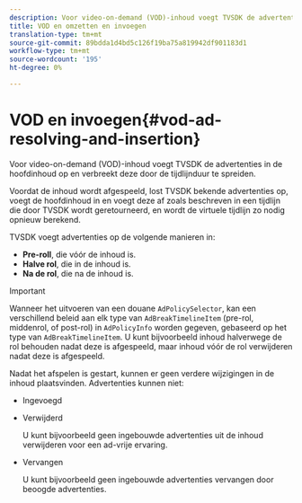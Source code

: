 ```yaml
---
description: Voor video-on-demand (VOD)-inhoud voegt TVSDK de advertenties in de hoofdinhoud op en verbreekt deze door de tijdlijnduur te spreiden.
title: VOD en omzetten en invoegen
translation-type: tm+mt
source-git-commit: 89bdda1d4bd5c126f19ba75a819942df901183d1
workflow-type: tm+mt
source-wordcount: '195'
ht-degree: 0%

---
```



# VOD en invoegen{#vod-ad-resolving-and-insertion}

Voor video-on-demand (VOD)-inhoud voegt TVSDK de advertenties in de hoofdinhoud op en verbreekt deze door de tijdlijnduur te spreiden.

Voordat de inhoud wordt afgespeeld, lost TVSDK bekende advertenties op, voegt de hoofdinhoud in en voegt deze af zoals beschreven in een tijdlijn die door TVSDK wordt geretourneerd, en wordt de virtuele tijdlijn zo nodig opnieuw berekend.

TVSDK voegt advertenties op de volgende manieren in:

* **Pre-roll**, die vóór de inhoud is.
* **Halve rol**, die in de inhoud is.
* **Na de rol**, die na de inhoud is.

>[!IMPORTANT]
>
>Wanneer het uitvoeren van een douane `AdPolicySelector`, kan een verschillend beleid aan elk type van `AdBreakTimelineItem` (pre-rol, middenrol, of post-rol) in `AdPolicyInfo` worden gegeven, gebaseerd op het type van `AdBreakTimelineItem`. U kunt bijvoorbeeld inhoud halverwege de rol behouden nadat deze is afgespeeld, maar inhoud vóór de rol verwijderen nadat deze is afgespeeld.

Nadat het afspelen is gestart, kunnen er geen verdere wijzigingen in de inhoud plaatsvinden. Advertenties kunnen niet:

* Ingevoegd
* Verwijderd

   U kunt bijvoorbeeld geen ingebouwde advertenties uit de inhoud verwijderen voor een ad-vrije ervaring.
* Vervangen

   U kunt bijvoorbeeld geen ingebouwde advertenties vervangen door beoogde advertenties.

